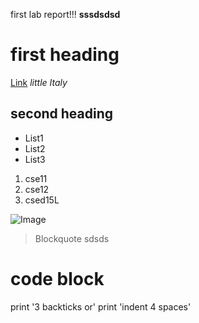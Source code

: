 first lab report!!!
**sssdsdsd**
# first heading
[Link](https://www.google.com/)
*little Italy*
## second heading
* List1
* List2
* List3

1. cse11
2. cse12
3. csed15L

![Image](https://www.google.com/search?q=ocean&tbm=isch&chips=q:ocean,online_chips:deep+sea:gKil9uBkl2Q%3D&hl=zh-CN&sa=X&ved=2ahUKEwiR_LKTva_1AhUJ0FMKHTM6DRsQ4lYoAHoECAEQHA&biw=1903&bih=969#imgrc=Tp-2A45nRbgyQM)
> Blockquote
> sdsds

# code block
print '3 backticks or'
print 'indent 4 spaces'
